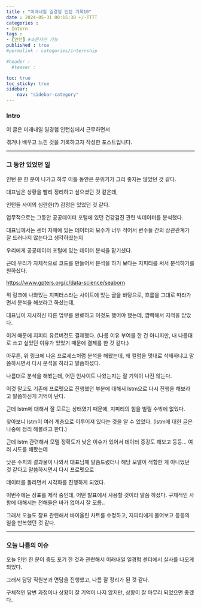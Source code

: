 ```yaml
---
title : "미래내일 일경험 인턴 기록10"
date : 2024-05-31 00:15:30 +/-TTTT
categories : 
- Intern
tags : 
- [인턴] #소문자만 가능
published : true
#permalink : categories/internship

#header :
  #teaser : 

toc: true
toc_sticky: true
sidebar:
    nav: "sidebar-category"
---
```


### Intro

이 글은 미래내일 일경험 인턴십에서 근무하면서

겪거나 배우고 느낀 것을 기록하고자 작성한 포스트입니다.

* * *

### 그 동안 있었던 일

인턴 분 한 분이 나가고 하루 이틀 동안은 분위기가 그리 좋지는 않았던 것 같다.

대표님은 상황을 빨리 정리하고 싶으셨던 것 같은데, 

인턴들 사이의 심란한(?) 감정은 있었던 것 같다.

업무적으로는 그동안 공공데이터 포털에 있던 건강검진 관련 빅데이터를 분석했다.

대표님께서는 센터 자체에 있는 데이터의 모수가 너무 적어서 변수들 간의 상관관계가 잘 드러나지 않는다고 생각하셨는지

우리에게 공공데이터 포털에 있는 데이터 분석을 맡기셨다.

근데 우리가 자체적으로 코드를 만들어서 분석을 하기 보다는 지피티를 써서 분석하기를 원하셨다.

https://www.gpters.org/c/data-science/seaborn

위 링크에 나와있는 지피터스라는 사이트에 있는 글을 바탕으로, 흐름을 그대로 따라가면서 분석을 해보라고 하셨는데,

대표님이 지시하신 따른 업무를 완료하고 이것도 했어야 했는데, 깜빡해서 지적을 받았다.

이거 때문에 지피티 유료버전도 결제했다. (나름 이유 부여를 한 건 아니지만, 내 나름대로 쓰고 싶었던 이유가 있었기 때문에 결제를 한 것 같다.)

아무튼, 위 링크에 나온 프로세스처럼 분석을 해봤는데, 왜 컬럼을 멋대로 삭제하냐고 말씀하시면서 다시 분석을 하라고 말씀하셨다.

나름대로 분석을 해봤는데, 어떤 인사이트 나왔는지는 잘 기억이 나진 않는다.

이것 말고도 기존에 프로펫으로 진행했던 부분에 대해서 lstm으로 다시 진행을 해보라고 말씀하신게 기억이 난다.

근데 lstm에 대해서 잘 모르는 상태였기 때문에, 지피티의 힘을 빌릴 수밖에 없었다.

찾아보니 lstm이 여러 계층으로 이루어져 있다는 것을 알 수 있었다. (lstm에 대한 글은 나중에 정리 해볼려고 한다.)

근데 lstm 관련해서 모델 정확도가 낮은 이슈가 있어서 데이터 증강도 해보고 등등... 여러 시도를 해봤는데

낮은 수치의 결과물이 나와서 대표님께 말씀드렸더니 해당 모델이 적합한 게 아니었던 것 같다고 말씀하시면서 다시 프로펫으로

데이터를 돌리면서 시각화를 진행하게 되었다.

이번주에는 장표를 제작 중인데, 어떤 발표에서 사용할 것이라 말씀 하셨다. 구체적인 사항에 대해서는 전해들은 바가 없어서 잘 모름..

그래서 오늘도 장표 관련해서 바이올린 차트를 수정하고, 지피티에게 물어보고 등등의 일을 반복했던 것 같다.

* * *

### 오늘 나름의 이슈

오늘 인턴 한 분이 중도 포기 한 것과 관련해서 미래내일 일경험 센터에서 실사를 나오게 되었다.

그래서 담당 직원분과 면담을 진행했고, 나름 잘 정리가 된 것 같다.

구체적인 답변 과정이나 상황이 잘 기억이 나지 않지만, 상황이 잘 마무리 되었으면 좋겠다.

&nbsp;
